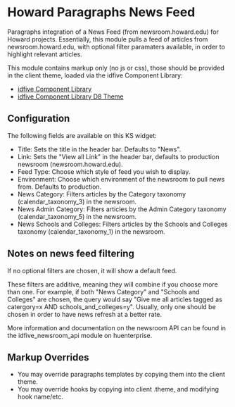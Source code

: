 # Howard Paragraphs News Feed

Paragraphs integration of a News Feed (from newsroom.howard.edu) for Howard projects. Essentially, this module pulls a feed of articles from newsroom.howard.edu, with optional filter paramaters available, in order to highlight relevant articles.

This module contains markup only (no js or css), those should be provided in the client theme, loaded via the idfive Component Library:

 - [idfive Component Library](https://bitbucket.org/idfivellc/idfive-component-library)
 - [idfive Component Library D8 Theme](https://bitbucket.org/idfivellc/idfive-component-library-d8-theme)

## Configuration
The following fields are available on this KS widget:
 - Title: Sets the title in the header bar. Defaults to "News".
 - Link: Sets the "View all Link" in the header bar, defaults to production newsroom (newsroom.howard.edu). 
 - Feed Type: Choose which style of feed you wish to display.
 - Environment: Choose which environment of the newsroom to pull news from. Defaults to production.
 - News Category: Filters articles by the Category taxonomy (calendar_taxonomy_3) in the newsroom.
 - News Admin Category: Filters articles by the Admin Category taxonomy (calendar_taxonomy_5) in the newsroom.
 - News Schools and Colleges: Filters articles by the Schools and Colleges taxonomy (calendar_taxonomy_1) in the newsroom.

## Notes on news feed filtering
If no optional filters are chosen, it will show a default feed.

These filters are additive, meaning they will combine if you choose more than one. For example, if both "News Category" and "Schools and Colleges" are chosen, the query would say "Give me all articles tagged as catergory=x AND schools_and_colleges=y". Usually, only one should be chosen in order to have news refresh at a better rate.

More information and documentation on the newsroom API can be found in the idfive_newsroom_api module on huenterprise.

## Markup Overrides
- You may override paragraphs templates by copying them into the client theme.
- You may override hooks by copying into client .theme, and modifying hook name/etc.